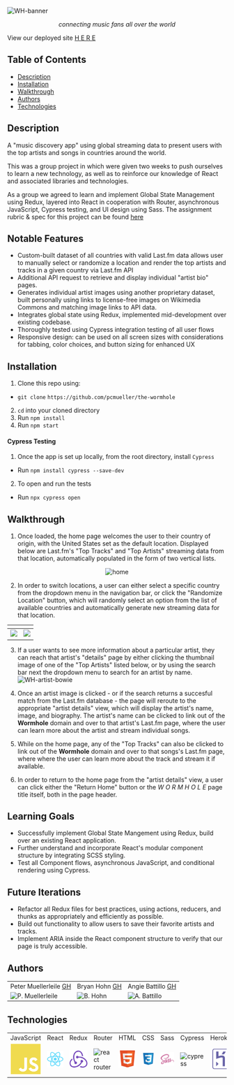 ![WH-banner](https://user-images.githubusercontent.com/51062974/131181893-7ba2f478-956b-46bf-853f-a53d3f88a2fc.png)

<p align="center"><em>connecting music fans all over the world</em></p>

View our deployed site [H E R E](https://the-wormhole.herokuapp.com/)

## Table of Contents
* [Description](#description)
* [Installation](#installation)
* [Walkthrough](#walkthrough)
* [Authors](#authors)
* [Technologies](#technologies)

## Description

A "music discovery app" using global streaming data to present users with the top artists and songs in countries around the world.

This was a group project in which were given two weeks to push ourselves to learn a new technology, as well as to reinforce our knowledge of React and associated libraries and technologies.

As a group we agreed to learn and implement Global State Management using Redux, layered into React in cooperation with Router, asynchronous JavaScript, Cypress testing, and UI design using Sass. The assignment rubric & spec for this project can be found [here](https://frontend.turing.edu/projects/module-3/stretch.html)

## Notable Features

* Custom-built dataset of all countries with valid Last.fm data allows user to manually select or randomize a location and render the top artists and tracks in a given country via Last.fm API
* Additional API request to retrieve and display individual "artist bio" pages.
* Generates individual artist images using another proprietary dataset, built personally using links to license-free images on Wikimedia Commons and matching image links to API data.
* Integrates global state using Redux, implemented mid-development over existing codebase.
* Thoroughly tested using Cypress integration testing of all user flows
* Responsive design: can be used on all screen sizes with considerations for tabbing, color choices, and button sizing for enhanced UX

## Installation

1. Clone this repo using:
  * `git clone` `https://github.com/pcmueller/the-wormhole`
2. `cd` into your cloned directory
3. Run `npm install`
4. Run `npm start`

#### Cypress Testing

1. Once the app is set up locally, from the root directory, install `Cypress`
  * Run `npm install cypress --save-dev`
2. To open and run the tests
  * Run `npx cypress open`

## Walkthrough

1. Once loaded, the home page welcomes the user to their country of origin, with the United States set as the default location.  Displayed below are Last.fm's "Top Tracks" and "Top Artists" streaming data from that location, automatically populated in the form of two vertical lists.

<p align="center">
    <img src="https://user-images.githubusercontent.com/51062974/131189557-2a711d8e-77af-468f-9a61-652da40e0105.png" alt="home"/>
</p>

2. In order to switch locations, a user can either select a specific country from the dropdown menu in the navigation bar, or click the "Randomize Location" button, which will randomly select an option from the list of available countries and automatically generate new streaming data for that location.

|<!-- .element: style="text-align:center;" -->|<!-- .element: style="text-align:center;" -->|
|-------|-------|
|![](https://media.giphy.com/media/v52UWOPfVWv4fhcVmr/giphy.gif?cid=790b7611b6c7f322860b3432679a791afd86e2a6d754617a&rid=giphy.gif&ct=g)<!-- .element: style="text-align:center;" -->|![](https://media.giphy.com/media/24MgGmo8Cayo4XwQFK/giphy.gif?cid=790b76111f0129f74d68dc79be8fc6a716a769e0245c0884&rid=giphy.gif&ct=g)<!-- .element: style="text-align:center;" -->|

3. If a user wants to see more information about a particular artist, they can reach that artist's "details" page by either clicking the thumbnail image of one of the "Top Artists" listed below, or by using the search bar next the dropdown menu to search for an artist by name.  
![WH-artist-bowie](https://user-images.githubusercontent.com/51062974/131186795-2ab1b752-8946-429d-893f-b0eddb104b01.png)

4. Once an artist image is clicked - or if the search returns a succesful match from the Last.fm database - the page will reroute to the appropriate "artist details" view, which will display the artist's name, image, and biography. The artist's name can be clicked to link out of the **Wormhole** domain and over to that artist's Last.fm page, where the user can learn more about the artist and stream individual songs.

5. While on the home page, any of the "Top Tracks" can also be clicked to link out of the **Wormhole** domain and over to that songs's Last.fm page, where 
where the user can learn more about the track and stream it if available.

5. In order to return to the home page from the "artist details" view, a user can click either the "Return Home" button or the _W O R M H O L E_ page title itself, both in the page header.  

## Learning Goals

* Successfully implement Global State Mangement using Redux, build over an existing React application.
* Further understand and incorporate React's modular component structure by integrating SCSS styling.
* Test all Component flows, asynchronous JavaScript, and conditional rendering using Cypress.

## Future Iterations

* Refactor all Redux files for best practices, using actions, reducers, and thunks as appropriately and efficiently as possible.
* Build out functionality to allow users to save their favorite artists and tracks.
* Implement ARIA inside the React component structure to verify that our page is truly accessible.


## Authors

<table>
    <tr>
        <td> Peter Muellerleile <a href="https://github.com/pcmueller">GH</td>
        <td> Bryan Hohn <a href="https://github.com/bhohnco">GH</td>
        <td> Angie Battillo <a href="https://github.com/battan40">GH</td>
    </tr>
    </tr>
        <td><img src="https://avatars.githubusercontent.com/u/51062974?v=4" alt="P. Muellerleile" width="125" height="auto" /></td>
        <td><img src="https://avatars.githubusercontent.com/u/71860165?v=4" alt="B. Hohn" width="125" height="auto" /></td>
        <td><img src="https://avatars.githubusercontent.com/u/58871312?v=4" alt="A. Battillo" width="125" height="auto" /></td>
    </tr>
</table>

## Technologies

<table>
    <tr>
        <td>JavaScript</td>
        <td>React</td>
        <td>Redux</td>
        <td>Router</td>
        <td>HTML</td>
        <td>CSS</td>
        <td>Sass</td>
        <td>Cypress</td>
        <td>Heroku</td>
    </tr>
    </tr>
        <td><img src="https://github.com/devicons/devicon/blob/master/icons/javascript/javascript-plain.svg" alt="javascript" width="100" height="auto" /></td>
        <td><img src="https://github.com/devicons/devicon/blob/master/icons/react/react-original.svg" alt="react" width="100" height="auto" /></td>
        <td><img src="https://github.com/devicons/devicon/blob/master/icons/redux/redux-original.svg" alt="redux" width="100" height="auto" /></td>
        <td><img src="https://user-images.githubusercontent.com/73092355/119361186-9d808b80-bc68-11eb-97ee-05bde2700716.png" alt="react router" width="100" height="auto" /></td>
        <td><img src="https://github.com/devicons/devicon/blob/master/icons/html5/html5-original.svg" alt="html" width="100" height="auto" /></td>
        <td><img src="https://github.com/devicons/devicon/blob/master/icons/css3/css3-original.svg" alt="css" width="100" height="auto" /></td>
        <td><img src="https://github.com/devicons/devicon/blob/master/icons/sass/sass-original.svg" alt="sass" width="100" height="auto" /></td>
        <td><img src="https://user-images.githubusercontent.com/73092355/119361263-b5f0a600-bc68-11eb-9f41-8e10aa013e7a.png" alt="cypress" width="100" height="auto" /></td>
        <td><img src="https://github.com/devicons/devicon/blob/master/icons/heroku/heroku-original.svg" alt="heroku" width="100" height="auto" /></td>
    </tr>
</table>
